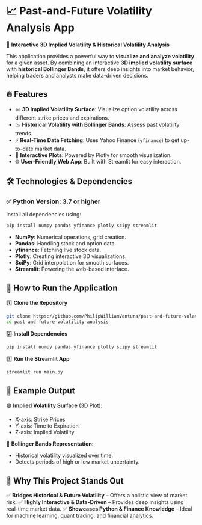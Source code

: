 # 📈 Past-and-Future Volatility Analysis App

🚀 **Interactive 3D Implied Volatility & Historical Volatility Analysis**

This application provides a powerful way to **visualize and analyze volatility** for a given asset. By combining an interactive **3D implied volatility surface** with **historical Bollinger Bands**, it offers deep insights into market behavior, helping traders and analysts make data-driven decisions.

## 🔥 Features
- 📊 **3D Implied Volatility Surface**: Visualize option volatility across different strike prices and expirations.
- 📉 **Historical Volatility with Bollinger Bands**: Assess past volatility trends.
- ⚡ **Real-Time Data Fetching**: Uses Yahoo Finance (`yfinance`) to get up-to-date market data.
- 🎨 **Interactive Plots**: Powered by Plotly for smooth visualization.
- 🌐 **User-Friendly Web App**: Built with Streamlit for easy interaction.

## 🛠️ Technologies & Dependencies
### ✅ **Python Version**: 3.7 or higher
Install all dependencies using:
```bash
pip install numpy pandas yfinance plotly scipy streamlit
```
- **NumPy**: Numerical operations, grid creation.
- **Pandas**: Handling stock and option data.
- **yfinance**: Fetching live stock data.
- **Plotly**: Creating interactive 3D visualizations.
- **SciPy**: Grid interpolation for smooth surfaces.
- **Streamlit**: Powering the web-based interface.

## 🚀 How to Run the Application
1️⃣ **Clone the Repository**
```bash
git clone https://github.com/PhilipWilliamVentura/past-and-future-volatility-analysis.git
cd past-and-future-volatility-analysis
```
2️⃣ **Install Dependencies**
```bash
pip install numpy pandas yfinance plotly scipy streamlit
```
3️⃣ **Run the Streamlit App**
```bash
streamlit run main.py
```

## 📌 Example Output
🟢 **Implied Volatility Surface** (3D Plot):
- X-axis: Strike Prices
- Y-axis: Time to Expiration
- Z-axis: Implied Volatility

🔵 **Bollinger Bands Representation**:
- Historical volatility visualized over time.
- Detects periods of high or low market uncertainty.

## 🌟 Why This Project Stands Out
✅ **Bridges Historical & Future Volatility** – Offers a holistic view of market risk.
✅ **Highly Interactive & Data-Driven** – Provides deep insights using real-time market data.
✅ **Showcases Python & Finance Knowledge** – Ideal for machine learning, quant trading, and financial analytics.

